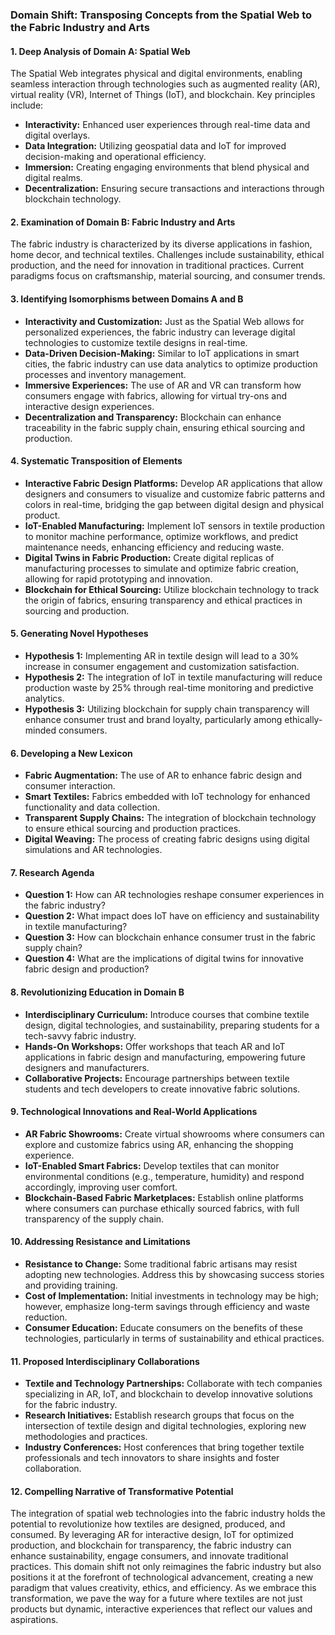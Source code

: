 ### Domain Shift: Transposing Concepts from the Spatial Web to the Fabric Industry and Arts

#### 1. Deep Analysis of Domain A: Spatial Web
The Spatial Web integrates physical and digital environments, enabling seamless interaction through technologies such as augmented reality (AR), virtual reality (VR), Internet of Things (IoT), and blockchain. Key principles include:

- **Interactivity:** Enhanced user experiences through real-time data and digital overlays.
- **Data Integration:** Utilizing geospatial data and IoT for improved decision-making and operational efficiency.
- **Immersion:** Creating engaging environments that blend physical and digital realms.
- **Decentralization:** Ensuring secure transactions and interactions through blockchain technology.

#### 2. Examination of Domain B: Fabric Industry and Arts
The fabric industry is characterized by its diverse applications in fashion, home decor, and technical textiles. Challenges include sustainability, ethical production, and the need for innovation in traditional practices. Current paradigms focus on craftsmanship, material sourcing, and consumer trends.

#### 3. Identifying Isomorphisms between Domains A and B
- **Interactivity and Customization:** Just as the Spatial Web allows for personalized experiences, the fabric industry can leverage digital technologies to customize textile designs in real-time.
- **Data-Driven Decision-Making:** Similar to IoT applications in smart cities, the fabric industry can use data analytics to optimize production processes and inventory management.
- **Immersive Experiences:** The use of AR and VR can transform how consumers engage with fabrics, allowing for virtual try-ons and interactive design experiences.
- **Decentralization and Transparency:** Blockchain can enhance traceability in the fabric supply chain, ensuring ethical sourcing and production.

#### 4. Systematic Transposition of Elements
- **Interactive Fabric Design Platforms:** Develop AR applications that allow designers and consumers to visualize and customize fabric patterns and colors in real-time, bridging the gap between digital design and physical product.
- **IoT-Enabled Manufacturing:** Implement IoT sensors in textile production to monitor machine performance, optimize workflows, and predict maintenance needs, enhancing efficiency and reducing waste.
- **Digital Twins in Fabric Production:** Create digital replicas of manufacturing processes to simulate and optimize fabric creation, allowing for rapid prototyping and innovation.
- **Blockchain for Ethical Sourcing:** Utilize blockchain technology to track the origin of fabrics, ensuring transparency and ethical practices in sourcing and production.

#### 5. Generating Novel Hypotheses
- **Hypothesis 1:** Implementing AR in textile design will lead to a 30% increase in consumer engagement and customization satisfaction.
- **Hypothesis 2:** The integration of IoT in textile manufacturing will reduce production waste by 25% through real-time monitoring and predictive analytics.
- **Hypothesis 3:** Utilizing blockchain for supply chain transparency will enhance consumer trust and brand loyalty, particularly among ethically-minded consumers.

#### 6. Developing a New Lexicon
- **Fabric Augmentation:** The use of AR to enhance fabric design and consumer interaction.
- **Smart Textiles:** Fabrics embedded with IoT technology for enhanced functionality and data collection.
- **Transparent Supply Chains:** The integration of blockchain technology to ensure ethical sourcing and production practices.
- **Digital Weaving:** The process of creating fabric designs using digital simulations and AR technologies.

#### 7. Research Agenda
- **Question 1:** How can AR technologies reshape consumer experiences in the fabric industry?
- **Question 2:** What impact does IoT have on efficiency and sustainability in textile manufacturing?
- **Question 3:** How can blockchain enhance consumer trust in the fabric supply chain?
- **Question 4:** What are the implications of digital twins for innovative fabric design and production?

#### 8. Revolutionizing Education in Domain B
- **Interdisciplinary Curriculum:** Introduce courses that combine textile design, digital technologies, and sustainability, preparing students for a tech-savvy fabric industry.
- **Hands-On Workshops:** Offer workshops that teach AR and IoT applications in fabric design and manufacturing, empowering future designers and manufacturers.
- **Collaborative Projects:** Encourage partnerships between textile students and tech developers to create innovative fabric solutions.

#### 9. Technological Innovations and Real-World Applications
- **AR Fabric Showrooms:** Create virtual showrooms where consumers can explore and customize fabrics using AR, enhancing the shopping experience.
- **IoT-Enabled Smart Fabrics:** Develop textiles that can monitor environmental conditions (e.g., temperature, humidity) and respond accordingly, improving user comfort.
- **Blockchain-Based Fabric Marketplaces:** Establish online platforms where consumers can purchase ethically sourced fabrics, with full transparency of the supply chain.

#### 10. Addressing Resistance and Limitations
- **Resistance to Change:** Some traditional fabric artisans may resist adopting new technologies. Address this by showcasing success stories and providing training.
- **Cost of Implementation:** Initial investments in technology may be high; however, emphasize long-term savings through efficiency and waste reduction.
- **Consumer Education:** Educate consumers on the benefits of these technologies, particularly in terms of sustainability and ethical practices.

#### 11. Proposed Interdisciplinary Collaborations
- **Textile and Technology Partnerships:** Collaborate with tech companies specializing in AR, IoT, and blockchain to develop innovative solutions for the fabric industry.
- **Research Initiatives:** Establish research groups that focus on the intersection of textile design and digital technologies, exploring new methodologies and practices.
- **Industry Conferences:** Host conferences that bring together textile professionals and tech innovators to share insights and foster collaboration.

#### 12. Compelling Narrative of Transformative Potential
The integration of spatial web technologies into the fabric industry holds the potential to revolutionize how textiles are designed, produced, and consumed. By leveraging AR for interactive design, IoT for optimized production, and blockchain for transparency, the fabric industry can enhance sustainability, engage consumers, and innovate traditional practices. This domain shift not only reimagines the fabric industry but also positions it at the forefront of technological advancement, creating a new paradigm that values creativity, ethics, and efficiency. As we embrace this transformation, we pave the way for a future where textiles are not just products but dynamic, interactive experiences that reflect our values and aspirations.